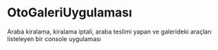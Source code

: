 # OtoGaleriUygulaması
Araba kiralama, kiralama iptali, araba teslimi yapan ve galerideki araçları listeleyen bir console uygulaması
